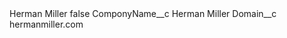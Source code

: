 <?xml version="1.0" encoding="UTF-8"?>
<CustomMetadata xmlns="http://soap.sforce.com/2006/04/metadata" xmlns:xsi="http://www.w3.org/2001/XMLSchema-instance" xmlns:xsd="http://www.w3.org/2001/XMLSchema">
    <label>Herman Miller</label>
    <protected>false</protected>
    <values>
        <field>ComponyName__c</field>
        <value xsi:type="xsd:string">Herman Miller</value>
    </values>
    <values>
        <field>Domain__c</field>
        <value xsi:type="xsd:string">hermanmiller.com</value>
    </values>
</CustomMetadata>
